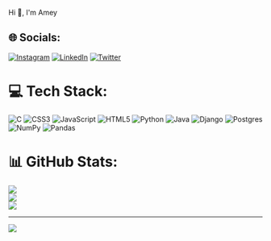 Hi 👋, I'm Amey
## 🌐 Socials:
[![Instagram](https://img.shields.io/badge/Instagram-%23E4405F.svg?logo=Instagram&logoColor=white)](https://instagram.com/ameyy__m) [![LinkedIn](https://img.shields.io/badge/LinkedIn-%230077B5.svg?logo=linkedin&logoColor=white)](https://linkedin.com/in/amey-managute) [![Twitter](https://img.shields.io/badge/Twitter-%231DA1F2.svg?logo=Twitter&logoColor=white)](https://twitter.com/0xAmey69) 

# 💻 Tech Stack:
![C](https://img.shields.io/badge/c-%2300599C.svg?style=for-the-badge&logo=c&logoColor=white) ![CSS3](https://img.shields.io/badge/css3-%231572B6.svg?style=for-the-badge&logo=css3&logoColor=white) ![JavaScript](https://img.shields.io/badge/javascript-%23323330.svg?style=for-the-badge&logo=javascript&logoColor=%23F7DF1E) ![HTML5](https://img.shields.io/badge/html5-%23E34F26.svg?style=for-the-badge&logo=html5&logoColor=white) ![Python](https://img.shields.io/badge/python-3670A0?style=for-the-badge&logo=python&logoColor=ffdd54) ![Java](https://img.shields.io/badge/java-%23ED8B00.svg?style=for-the-badge&logo=java&logoColor=white) ![Django](https://img.shields.io/badge/django-%23092E20.svg?style=for-the-badge&logo=django&logoColor=white) ![Postgres](https://img.shields.io/badge/postgres-%23316192.svg?style=for-the-badge&logo=postgresql&logoColor=white) ![NumPy](https://img.shields.io/badge/numpy-%23013243.svg?style=for-the-badge&logo=numpy&logoColor=white) ![Pandas](https://img.shields.io/badge/pandas-%23150458.svg?style=for-the-badge&logo=pandas&logoColor=white)
# 📊 GitHub Stats:
![](https://github-readme-stats.vercel.app/api?username=ameymn&theme=dark&hide_border=false&include_all_commits=false&count_private=false)<br/>
![](https://github-readme-streak-stats.herokuapp.com/?user=ameymn&theme=dark&hide_border=false)<br/>
![](https://github-readme-stats.vercel.app/api/top-langs/?username=ameymn&theme=dark&hide_border=false&include_all_commits=false&count_private=false&layout=compact)


---
[![](https://komarev.com/ghpvc/?username=amey-m&label=Profile%20views&color=0e75b6&style=flat)](https://visitcount.itsvg.in)

<!-- Proudly created with GPRM ( https://gprm.itsvg.in ) -->
